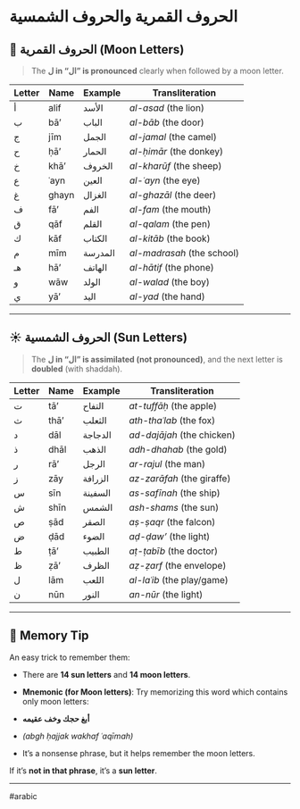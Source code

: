 # الحروف القمرية والحروف الشمسية

## 🌙 الحروف القمرية (Moon Letters)

> The **ل in “ال” is pronounced** clearly when followed by a moon letter.

|  **Letter**  |  **Name**  |  **Example**  |  **Transliteration**  | 
|---|---|---|---|
|  أ  |  alif  |  الأسد  |  *al-asad* (the lion)  | 
|  ب  |  bā’  |  الباب  |  *al-bāb* (the door)  | 
|  ج  |  jīm  |  الجمل  |  *al-jamal* (the camel)  | 
|  ح  |  ḥā’  |  الحمار  |  *al-ḥimār* (the donkey)  | 
|  خ  |  khā’  |  الخروف  |  *al-kharūf* (the sheep)  | 
|  ع  |  ʿayn  |  العين  |  *al-ʿayn* (the eye)  | 
|  غ  |  ghayn  |  الغزال  |  *al-ghazāl* (the deer)  | 
|  ف  |  fā’  |  الفم  |  *al-fam* (the mouth)  | 
|  ق  |  qāf  |  القلم  |  *al-qalam* (the pen)  | 
|  ك  |  kāf  |  الكتاب  |  *al-kitāb* (the book)  | 
|  م  |  mīm  |  المدرسة  |  *al-madrasah* (the school)  | 
|  هـ  |  hā’  |  الهاتف  |  *al-hātif* (the phone)  | 
|  و  |  wāw  |  الولد  |  *al-walad* (the boy)  | 
|  ي  |  yā’  |  اليد  |  *al-yad* (the hand)  | 

---

## ☀️ الحروف الشمسية (Sun Letters)

> The **ل in “ال” is assimilated (not pronounced)**, and the next letter is **doubled** (with shaddah).

|  **Letter**  |  **Name**  |  **Example**  |  **Transliteration**  | 
|---|---|---|---|
|  ت  |  tā’  |  التفاح  |  *at-tuffāḥ* (the apple)  | 
|  ث  |  thā’  |  الثعلب  |  *ath-thaʿlab* (the fox)  | 
|  د  |  dāl  |  الدجاجة  |  *ad-dajājah* (the chicken)  | 
|  ذ  |  dhāl  |  الذهب  |  *adh-dhahab* (the gold)  | 
|  ر  |  rā’  |  الرجل  |  *ar-rajul* (the man)  | 
|  ز  |  zāy  |  الزرافة  |  *az-zarāfah* (the giraffe)  | 
|  س  |  sīn  |  السفينة  |  *as-safīnah* (the ship)  | 
|  ش  |  shīn  |  الشمس  |  *ash-shams* (the sun)  | 
|  ص  |  ṣād  |  الصقر  |  *aṣ-ṣaqr* (the falcon)  | 
|  ض  |  ḍād  |  الضوء  |  *aḍ-ḍaw’* (the light)  | 
|  ط  |  ṭā’  |  الطبيب  |  *aṭ-ṭabīb* (the doctor)  | 
|  ظ  |  ẓā’  |  الظرف  |  *aẓ-ẓarf* (the envelope)  | 
|  ل  |  lām  |  اللعب  |  *al-laʿib* (the play/game)  | 
|  ن  |  nūn  |  النور  |  *an-nūr* (the light)  | 

---
## **🧠 Memory Tip**

An easy trick to remember them:

* There are **14 sun letters** and **14 moon letters**.
* **Mnemonic (for Moon letters)**: Try memorizing this word which contains only moon letters:

* **أبغ حجك وخف عقيمه**
* *(abgh ḥajjak wakhaf ʿaqīmah)*
* It’s a nonsense phrase, but it helps remember the moon letters.

If it’s **not in that phrase**, it’s a **sun letter**.

---

#arabic
